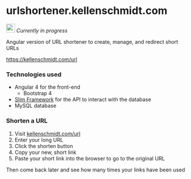 # urlshortener.kellenschmidt.com

<img src="https://varahund.files.wordpress.com/2016/06/varning.jpg" width=24/><i>  Currently in progress</i>

Angular version of URL shortener to create, manage, and redirect short URLs

https://kellenschmidt.com/url

### Technologies used

- Angular 4 for the front-end
  - Bootstrap 4
- [Slim Framework](https://www.slimframework.com/) for the API to interact with the database
- MySQL database

### Shorten a URL
1. Visit [kellenschmidt.com/url](kellenschmidt.com/url)
2. Enter your long URL
3. Click the shorten button
4. Copy your new, short link
5. Paste your short link into the browser to go to the original URL
 
 Then come back later and see how many times your links have been used
